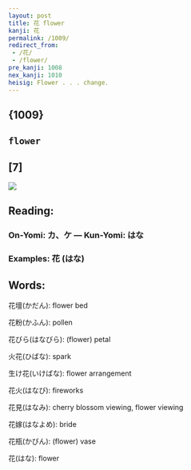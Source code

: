 ```yaml
---
layout: post
title: 花 flower
kanji: 花
permalink: /1009/
redirect_from:
 - /花/
 - /flower/
pre_kanji: 1008
nex_kanji: 1010
heisig: Flower . . . change.
---
```


## {1009}

## `flower`

## [7]

<div class="stroke"><img src="E88AB1.png" /></div>

## Reading:

### On-Yomi: カ、ケ &mdash; Kun-Yomi: はな

### Examples: 花 (はな)

## Words:

花壇(かだん): flower bed

花粉(かふん): pollen

花びら(はなびら): (flower) petal

火花(ひばな): spark

生け花(いけばな): flower arrangement

花火(はなび): fireworks

花見(はなみ): cherry blossom viewing, flower viewing

花嫁(はなよめ): bride

花瓶(かびん): (flower) vase

花(はな): flower
